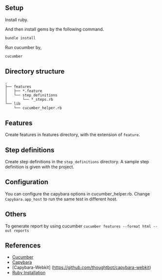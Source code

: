 Setup
-----
Install ruby. 

And then install gems by the following command.
```bash
bundle install
```
Run cucumber by,
```bash
cucumber
```

Directory structure
-------------------
```
.
├── features
│   ├── *.feature
│   └── step_definitions
│       └── *_steps.rb
└── lib
    └── cucumber_helper.rb
```

Features
--------
Create features in features directory, with the extension of `feature`.

Step definitions
----------------
Create step definitions in the `step_definitions` directory.
A sample step definition is given with the project.

Configuration
-------------
You can configure the capybara options in cucumber_helper.rb.
Change `Capybara.app_host` to run the same test in different host.

Others
-------------
To generate report by using cucumber
```cucumber features --format html --out reports```

References
----------
* [Cucumber](https://github.com/cucumber/cucumber/wiki)
* [Capybara](https://github.com/jnicklas/capybara)
* [Capybara-Webkit] (https://github.com/thoughtbot/capybara-webkit)
* [Ruby Installation](http://gorails.com/setup/osx/10.10-yosemite)